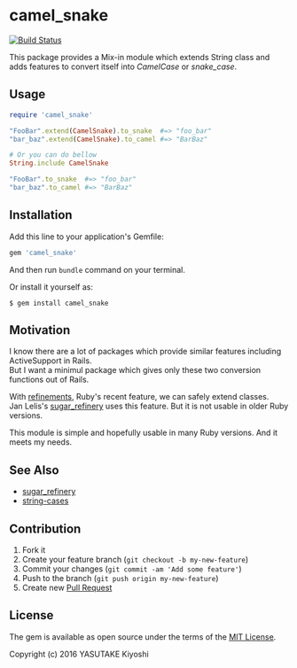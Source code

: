 # camel\_snake
[![Build Status](https://travis-ci.org/key-amb/ruby-camel_snake.svg?branch=master)](https://travis-ci.org/key-amb/ruby-camel_snake)

This package provides a Mix-in module which extends String class and adds features
to convert itself into _CamelCase_ or *snake\_case*.

## Usage

```ruby
require 'camel_snake'

"FooBar".extend(CamelSnake).to_snake  #=> "foo_bar"
"bar_baz".extend(CamelSnake).to_camel #=> "BarBaz"

# Or you can do bellow
String.include CamelSnake

"FooBar".to_snake  #=> "foo_bar"
"bar_baz".to_camel #=> "BarBaz"
```

## Installation

Add this line to your application's Gemfile:

```ruby
gem 'camel_snake'
```

And then run `bundle` command on your terminal.

Or install it yourself as:

```
$ gem install camel_snake
```

## Motivation

I know there are a lot of packages which provide similar features including
ActiveSupport in Rails.  
But I want a minimul package which gives only these two conversion functions
out of Rails.

With [refinements](http://ruby-doc.org/core-2.3.0/doc/syntax/refinements_rdoc.html),
Ruby's recent feature, we can safely extend classes.  
Jan Lelis's [sugar_refinery](https://rubygems.org/gems/sugar_refinery) uses this
feature. But it is not usable in older Ruby versions.

This module is simple and hopefully usable in many Ruby versions.
And it meets my needs.

## See Also

- [sugar_refinery](https://rubygems.org/gems/sugar_refinery)
- [string-cases](https://rubygems.org/gems/string-cases)

## Contribution

1. Fork it
2. Create your feature branch (`git checkout -b my-new-feature`)
3. Commit your changes (`git commit -am 'Add some feature'`)
4. Push to the branch (`git push origin my-new-feature`)
5. Create new [Pull Request](../../pull/new/master)

## License

The gem is available as open source under the terms of the [MIT License](http://opensource.org/licenses/MIT).

Copyright (c) 2016 YASUTAKE Kiyoshi
